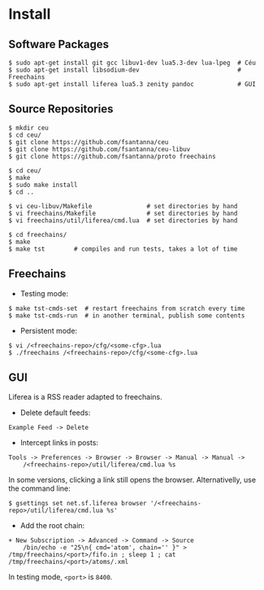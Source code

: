 # Install

## Software Packages

```
$ sudo apt-get install git gcc libuv1-dev lua5.3-dev lua-lpeg  # Céu
$ sudo apt-get install libsodium-dev                           # Freechains
$ sudo apt-get install liferea lua5.3 zenity pandoc            # GUI
```

## Source Repositories

```
$ mkdir ceu
$ cd ceu/
$ git clone https://github.com/fsantanna/ceu
$ git clone https://github.com/fsantanna/ceu-libuv
$ git clone https://github.com/fsantanna/proto freechains

$ cd ceu/
$ make
$ sudo make install
$ cd ..

$ vi ceu-libuv/Makefile               # set directories by hand
$ vi freechains/Makefile              # set directories by hand
$ vi freechains/util/liferea/cmd.lua  # set directories by hand

$ cd freechains/
$ make
$ make tst        # compiles and run tests, takes a lot of time
```

## Freechains

- Testing mode:

```
$ make tst-cmds-set  # restart freechains from scratch every time
$ make tst-cmds-run  # in another terminal, publish some contents
```

- Persistent mode:

```
$ vi /<freechains-repo>/cfg/<some-cfg>.lua
$ ./freechains /<freechains-repo>/cfg/<some-cfg>.lua
```

## GUI

Liferea is a RSS reader adapted to freechains.

- Delete default feeds:

```
Example Feed -> Delete
```

- Intercept links in posts:

```
Tools -> Preferences -> Browser -> Browser -> Manual -> Manual ->
    /<freechains-repo>/util/liferea/cmd.lua %s
```

In some versions, clicking a link still opens the browser.
Alternativelly, use the command line:

```
$ gsettings set net.sf.liferea browser '/<freechains-repo>/util/liferea/cmd.lua %s'
```

- Add the root chain:

```
+ New Subscription -> Advanced -> Command -> Source
    /bin/echo -e "25\n{ cmd='atom', chain='' }" > /tmp/freechains/<port>/fifo.in ; sleep 1 ; cat /tmp/freechains/<port>/atoms/.xml
```

In testing mode, `<port>` is `8400`.
